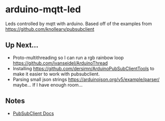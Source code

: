 # arduino-mqtt-led
Leds controlled by mqtt with arduino. Based off of the examples from <https://github.com/knolleary/pubsubclient>

## Up Next...
* Proto-multithreading so I can run a rgb rainbow loop <https://github.com/ivanseidel/ArduinoThread>
* Installing <https://github.com/dersimn/ArduinoPubSubClientTools> to make it easier to work with pubsubclient.
* Parsing small json strings <https://arduinojson.org/v5/example/parser/> maybe... If I have enough room...

## Notes
* [PubSubClient Docs](https://pubsubclient.knolleary.net/)
